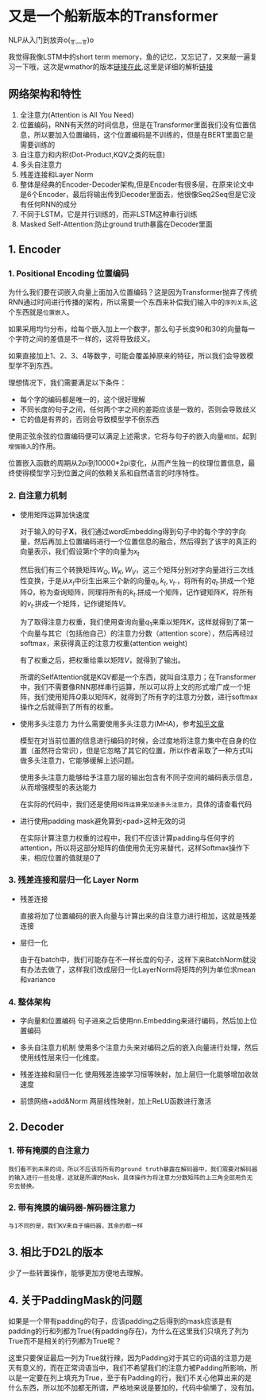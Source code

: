 # 又是一个船新版本的Transformer

NLP从入门到放弃o(╥﹏╥)o

我觉得我像LSTM中的short term memory，鱼的记忆，又忘记了，又来敲一遍复习一下哦，这次是wmathor的版本[链接在此](https://wmathor.com/index.php/archives/1438/),这里是详细的解析[链接](https://wmathor.com/index.php/archives/1455/)

## 网络架构和特性

1. 全注意力(Attention is All You Need)
2. 位置编码，RNN有天然的时间信息，但是在Transformer里面我们没有位置信息，所以要加入位置编码，这个位置编码是不训练的，但是在BERT里面它是需要训练的
3. 自注意力和内积(Dot-Product,KQV之类的玩意)
4. 多头自注意力
5. 残差连接和Layer Norm
6. 整体是经典的Encoder-Decoder架构,但是Encoder有很多层，在原来论文中是6个Encoder，最后将输出传到Decoder里面去，他很像Seq2Seq但是它没有任何RNN的成分
7. 不同于LSTM，它是并行训练的，而非LSTM这种串行训练
8. Masked Self-Attention:防止ground truth暴露在Decoder里面

## 1. Encoder

### 1. Positional Encoding 位置编码

为什么我们要在词嵌入向量上面加入位置编码？这是因为Transformer抛弃了传统RNN通过时间进行传播的架构，所以需要一个东西来补偿我们输入中的`序列关系`,这个东西就是`位置嵌入`。

如果采用均匀分布，给每个嵌入加上一个数字，那么句子长度90和30的向量每一个字符之间的差值是不一样的，这将导致歧义。

如果直接加上1、2、3、4等数字，可能会覆盖掉原来的特征，所以我们会导致模型学不到东西。

理想情况下，我们需要满足以下条件：

- 每个字的编码都是唯一的，这个很好理解
- 不同长度的句子之间，任何两个字之间的差距应该是一致的，否则会导致歧义
- 它的值是有界的，否则会导致模型学不倒东西

使用正弦余弦的位置编码便可以满足上述需求，它将与句子的嵌入向量`相加`，起到`增强输入`的作用。

位置嵌入函数的周期从2pi到10000*2pi变化，从而产生独一的纹理位置信息，最终使得模型学习到位置之间的依赖关系和自然语言的时序特性。

### 2. 自注意力机制

- 使用矩阵运算加快速度

    对于输入的句子$\mathbf{X}$，我们通过wordEmbedding得到句子中的每个字的字向量，然后再加上位置编码进行一个位置信息的融合，然后得到了该字的真正的向量表示，我们假设第$t$个字的向量为$x_t$

    然后我们有三个转换矩阵$W_Q,W_K,W_V$，这三个矩阵分别对字向量进行三次线性变换，于是从$x_t$中衍生出来三个新的向量$q_t,k_t,v_t.$，将所有的$q_t.$拼成一个矩阵$Q$，称为查询矩阵，同理将所有的$k_t.$拼成一个矩阵，记作键矩阵$K$，将所有的$v_t.$拼成一个矩阵，记作键矩阵$V$。

    为了取得注意力权重，我们使用查询向量$q_1$来乘以矩阵$K$，这样就得到了第一个向量与其它（包括他自己）的注意力分数（attention score），然后再经过softmax，来获得真正的注意力权重(attention weight)

    有了权重之后，把权重给乘以矩阵$V$，就得到了输出。

    所谓的SelfAttention就是KQV都是一个东西，就叫自注意力；在Transformer中，我们不需要像RNN那样串行运算，所以可以将上文的形式增广成一个矩阵，我们使用矩阵$Q$乘以矩阵$K$，就得到了所有字的注意力分数，进行softmax操作之后就得到了所有的权重。

- 使用多头注意力
    为什么需要使用多头注意力(MHA)，参考[知乎文章](https://zhuanlan.zhihu.com/p/387373100)

    模型在对当前位置的信息进行编码的时候，会过度地将注意力集中在自身的位置（虽然符合常识），但是它忽略了其它的位置，所以作者采取了一种方式叫做多头注意力，它能够缓解上述问题。

    使用多头注意力能够给予注意力层的输出包含有不同子空间的编码表示信息，从而增强模型的表达能力

    在实际的代码中，我们还是使用`矩阵运算`来`加速多头注意力`，具体的请查看代码

- 进行使用padding mask避免算到\<pad\>这种无效的词

    在实际计算注意力权重的过程中，我们不应该计算padding与任何字的attention，所以将这部分矩阵的值使用负无穷来替代，这样Softmax操作下来，相应位置的值就是0了

### 3. 残差连接和层归一化 Layer Norm

- 残差连接

    直接将加了位置编码的嵌入向量与计算出来的自注意力进行相加，这就是残差连接

- 层归一化

    由于在batch中，我们可能存在不一样长度的句子，这样下来BatchNorm就没有办法去做了，这样我们改成层归一化LayerNorm将矩阵的列为单位求mean和variance

### 4. 整体架构

- 字向量和位置编码
    句子进来之后使用nn.Embedding来进行编码，然后加上位置编码

- 多头自注意力机制
    使用多个注意力头来对编码之后的嵌入向量进行处理，然后使用线性层来归一化维度。

- 残差连接和层归一化
    使用残差连接学习恒等映射，加上层归一化能够增加收敛速度

- 前馈网络+add&Norm
    两层线性映射，加上ReLU函数进行激活

## 2. Decoder

### 1. 带有掩膜的自注意力

    我们看不到未来的词，所以不应该将所有的ground truth暴露在解码器中，我们需要对解码器的输入进行一些处理，这就是所谓的Mask，具体操作为将注意力分数矩阵的上三角全部用负无穷去替换。

### 2. 带有掩膜的编码器-解码器注意力

    与1不同的是，我们KV来自于编码器，其余的都一样

## 3. 相比于D2L的版本

少了一些转置操作，能够更加方便地去理解。

## 4. 关于PaddingMask的问题

如果是一个带有padding的句子，应该padding之后得到的mask应该是有padding的行和列都为True(有padding存在)，为什么在这里我们只填充了列为True而不是相关的行列都为True呢？

这里只要保证最后一列为True就行辣，因为Padding对于其它的词语的注意力是灭有意义的，而在正常词语当中，我们不希望我们的注意力被Padding所影响，所以是一定要在列上填充为True，至于有Padding的行，我们不关心他算出来的是什么东西，所以加不加都无所谓，严格地来说是要加的，代码中偷懒了，没有加。
